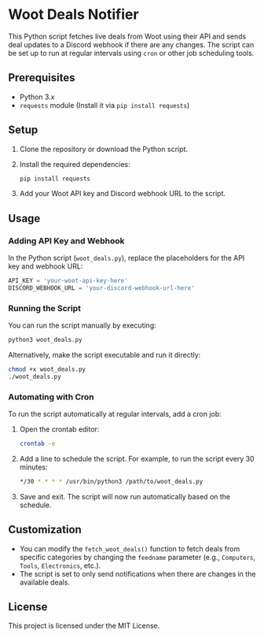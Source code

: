 
# Woot Deals Notifier

This Python script fetches live deals from Woot using their API and sends deal updates to a Discord webhook if there are any changes. The script can be set up to run at regular intervals using `cron` or other job scheduling tools.

## Prerequisites

- Python 3.x
- `requests` module (Install it via `pip install requests`)

## Setup

1. Clone the repository or download the Python script.
2. Install the required dependencies:

   ```bash
   pip install requests
   ```

3. Add your Woot API key and Discord webhook URL to the script.

## Usage

### Adding API Key and Webhook

In the Python script (`woot_deals.py`), replace the placeholders for the API key and webhook URL:

```python
API_KEY = 'your-woot-api-key-here'
DISCORD_WEBHOOK_URL = 'your-discord-webhook-url-here'
```

### Running the Script

You can run the script manually by executing:

```bash
python3 woot_deals.py
```

Alternatively, make the script executable and run it directly:

```bash
chmod +x woot_deals.py
./woot_deals.py
```

### Automating with Cron

To run the script automatically at regular intervals, add a cron job:

1. Open the crontab editor:

   ```bash
   crontab -e
   ```

2. Add a line to schedule the script. For example, to run the script every 30 minutes:

   ```bash
   */30 * * * * /usr/bin/python3 /path/to/woot_deals.py
   ```

3. Save and exit. The script will now run automatically based on the schedule.

## Customization

- You can modify the `fetch_woot_deals()` function to fetch deals from specific categories by changing the `feedname` parameter (e.g., `Computers`, `Tools`, `Electronics`, etc.).
- The script is set to only send notifications when there are changes in the available deals.

## License

This project is licensed under the MIT License.
